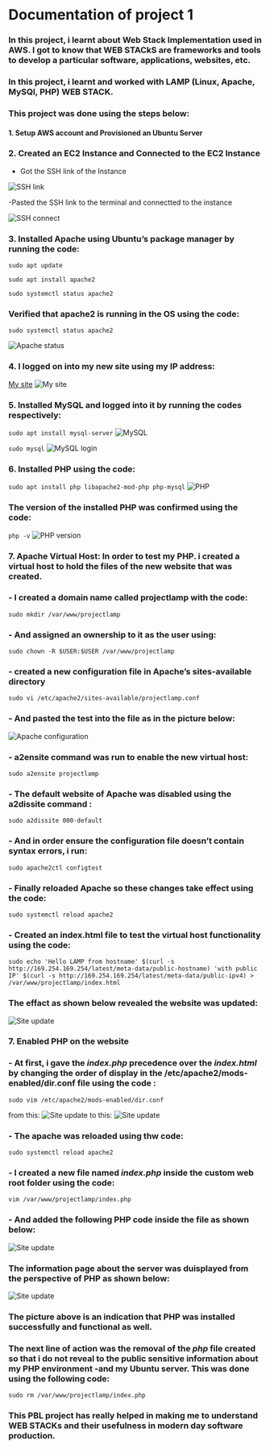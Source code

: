 # Documentation of project 1
### In this project, i learnt about Web Stack Implementation used in AWS. I got to know that WEB STACkS are frameworks and tools to develop a particular software, applications, websites, etc. 
### In this project, i learnt and worked with LAMP (Linux, Apache, MySQl, PHP) WEB STACK.
### This project was done using the steps below:
#### 1. Setup AWS account and Provisioned an Ubuntu Server
### 2. Created an EC2 Instance and Connected to the EC2 Instance
- Got the SSH link of the Instance

![SSH link](./images\connect-instance1.PNG)

-Pasted the SSH link to  the terminal and connectted to the instance

![SSH connect](./images\ssh.PNG)
### 3. Installed Apache using Ubuntu’s package manager by running the code:
`sudo apt update`

`sudo apt install apache2`

`sudo systemctl status apache2`

### Verified that apache2 is running in the OS using the code:
`sudo systemctl status apache2`

![Apache status](./images\apache2-status.PNG)

### 4. I logged on into my new site using my IP address:
[My site](http://3.93.153.23:80)
![My site](./images\my-site.PNG)

### 5. Installed MySQL and logged into it by running the codes respectively:
`sudo apt install mysql-server`
![MySQL](./images\install-mysql.PNG)

`sudo mysql`
![MySQL login](./images\mysql_login.PNG)

### 6. Installed PHP using the code:
`sudo apt install php libapache2-mod-php php-mysql`
![PHP](./images\php-install.PNG)

### The version of the installed PHP was confirmed using the code:
`php -v`
![PHP version](./images\php-installed.PNG)

### 7. Apache Virtual Host: In order to test my PHP. i created a virtual host to hold the files of the new website that was created.
### - I created a domain name called **projectlamp** with the code:
`sudo mkdir /var/www/projectlamp`
### - And assigned an ownership to it as the user using:
`sudo chown -R $USER:$USER /var/www/projectlamp`
### - created a new configuration file in Apache’s sites-available directory 
`sudo vi /etc/apache2/sites-available/projectlamp.conf`
### - And pasted the test into the file as in the picture below:
![Apache configuration](./images\apache-config2.PNG)

### -  a2ensite command was run to enable the new virtual host:
`sudo a2ensite projectlamp`
### - The default website of  Apache was disabled using the a2dissite command :
`sudo a2dissite 000-default`
### - And in order ensure the configuration file doesn’t contain syntax errors, i run:
`sudo apache2ctl configtest`
### - Finally reloaded Apache so these changes take effect using the code:
`sudo systemctl reload apache2`
### - Created an index.html file to test the virtual host functionality using the code:

`sudo echo 'Hello LAMP from hostname' $(curl -s http://169.254.169.254/latest/meta-data/public-hostname) 'with public IP' $(curl -s http://169.254.169.254/latest/meta-data/public-ipv4) > /var/www/projectlamp/index.html`
### The effact as shown below revealed the website was updated:
![Site update](./images\new-site1.PNG)

### 7. Enabled PHP on the website
### - At first, i gave the *index.php* precedence over the *index.html* by changing the order of display in the **/etc/apache2/mods-enabled/dir.conf** file using the code :
`sudo vim /etc/apache2/mods-enabled/dir.conf`

from this:
![Site update](./images\change-order2.PNG)
to this:
![Site update](./images\change-order3.PNG)

### - The apache was reloaded using thw code:
`sudo systemctl reload apache2`
### - I created a new file named *index.php* inside the custom web root folder using the code:
`vim /var/www/projectlamp/index.php`
### - And added the following PHP code inside the file as shown below: 
![Site update](./images\php-site1.PNG)
 ### The information page about the server was duisplayed from the perspective of PHP as shown below:
 ![Site update](./images\php-site2.PNG)
 ### The picture above is an indication that PHP was installed successfully and functional as well.
 ### The next line of action was the removal of the *php* file created so that i do not reveal to the public sensitive information about my PHP environment -and my Ubuntu server. This was done using the following code:
`sudo rm /var/www/projectlamp/index.php`

### This PBL project has really helped in making me to understand WEB STACKs and their usefulness in modern day software production. 